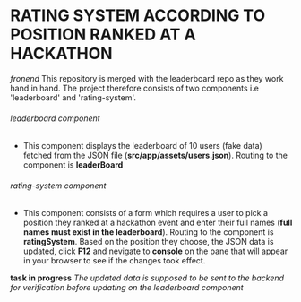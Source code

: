 # RATING SYSTEM ACCORDING TO POSITION RANKED AT A HACKATHON
_fronend_
This repository is merged with the leaderboard repo as they work hand in hand. The project therefore consists of two components i.e 'leaderboard' and 'rating-system'.

###### leaderboard component
- This component displays the leaderboard of 10 users (fake data) fetched from the JSON file (**src/app/assets/users.json**). Routing to the component is **leaderBoard**

###### rating-system component
- This component consists of a form which requires a user to pick a position they ranked at a hackathon event and enter their full names (**full names must exist in the leaderboard**). Routing to the component is **ratingSystem**. Based on the position they choose, the JSON data is updated, click **F12** and nevigate to **console** on the pane that will appear in your browser to see if the changes took effect.

**task in progress**
_The updated data is supposed to be sent to the backend for verification before updating on the leaderboard component_
